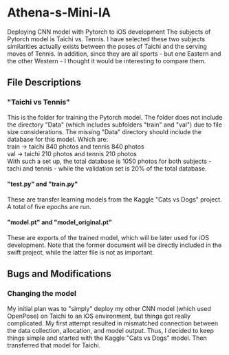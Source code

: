 # Athena-s-Mini-IA
Deploying CNN model with Pytorch to iOS development 
The subjects of Pytorch model is Taichi vs. Tennis. I have selected these two subjects similarities actually exists between the poses of Taichi and the serving moves of Tennis. In addition, since they are all sports - but one Eastern and the other Western - I thought it would be interesting to compare them.

## File Descriptions
### "Taichi vs Tennis"
This is the folder for training the Pytorch model. The folder does not include the directory "Data" (which includes subfolders "train" and "val") due to file size considerations. The missing "Data" directory should include the database for this model. Which are:
<br /> train -> taichi 840 photos and tennis 840 photos
<br /> val -> taichi 210 photos and tennis 210 photos 
<br /> With such a set up, the total database is 1050 photos for both subjects - tachi and tennis - while the validation set is 20% of the total database.
#### "test.py" and "train.py" 
These are transfer learning models from the Kaggle "Cats vs Dogs" project. A total of five epochs are run. 
#### "model.pt" and "model_original.pt"
These are exports of the trained model, which will be later used for iOS development. Note that the former document will be directly included in the swift project, while the latter file is not as important.

## Bugs and Modifications
### Changing the model
My initial plan was to "simply" deploy my other CNN model (which used OpenPose) on Taichi to an iOS environment, but things got really complicated. My first attempt resulted in mismatched connection between the data collection, allocation, and model output. Thus, I decided to keep things simple and started with the Kaggle "Cats vs Dogs" model. Then transferred that model for Taichi. 
